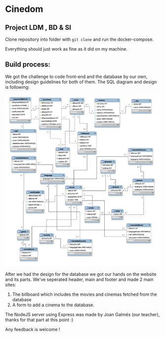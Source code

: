 # Cinedom
## Project LDM , BD & SI

Clone repository into folder with `git clone` and run the docker-compose.

Everything should just work as fine as it did on my machine.

## Build process:

We got the challenge to code front-end and the database by our own, including design guidelines for both of them.
The SQL diagram and design is following: 

![Esta es una imagen](/database/design.png)


After we had the design for the database we got our hands on the website and its parts. We've seperated header, main and footer and made 2 main sites:
1. The billboard which includes the movies and cinemas fetched from the database
2. A form to add a cinema to the database.

The NodeJS server using Express was made by Joan Galmés (our teacher), thanks for that part at this point :)

Any feedback is welcome ! 

